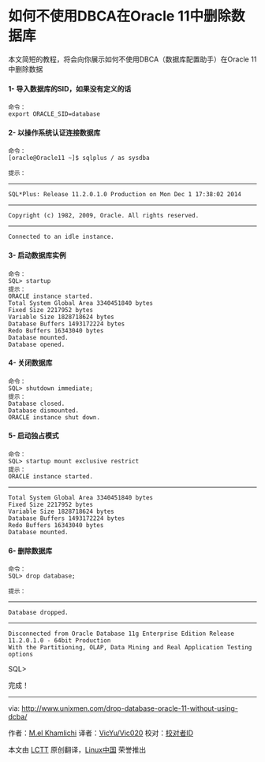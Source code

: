 如何不使用DBCA在Oracle 11中删除数据库
================================================================================
本文简短的教程，将会向你展示如何不使用DBCA（数据库配置助手）在Oracle 11中删除数据

#### 1- 导入数据库的SID，如果没有定义的话 ####

    命令：
    export ORACLE_SID=database

#### 2- 以操作系统认证连接数据库  ####

    命令：
    [oracle@Oracle11 ~]$ sqlplus / as sysdba

    提示：
----------

    SQL*Plus: Release 11.2.0.1.0 Production on Mon Dec 1 17:38:02 2014

----------

    Copyright (c) 1982, 2009, Oracle. All rights reserved.

----------

    Connected to an idle instance.

#### 3- 启动数据库实例 ####

    命令：
    SQL> startup
    提示：
    ORACLE instance started.
    Total System Global Area 3340451840 bytes
    Fixed Size 2217952 bytes
    Variable Size 1828718624 bytes
    Database Buffers 1493172224 bytes
    Redo Buffers 16343040 bytes
    Database mounted.
    Database opened.

#### 4- 关闭数据库  ####

    命令：
    SQL> shutdown immediate;
    提示：
    Database closed.
    Database dismounted.
    ORACLE instance shut down.

#### 5- 启动独占模式  ####

    命令：
    SQL> startup mount exclusive restrict
    提示：
    ORACLE instance started.

----------

    Total System Global Area 3340451840 bytes
    Fixed Size 2217952 bytes
    Variable Size 1828718624 bytes
    Database Buffers 1493172224 bytes
    Redo Buffers 16343040 bytes
    Database mounted.

#### 6- 删除数据库 ####

    命令：
    SQL> drop database;

    提示：
----------

    Database dropped.

----------

    Disconnected from Oracle Database 11g Enterprise Edition Release 11.2.0.1.0 - 64bit Production
    With the Partitioning, OLAP, Data Mining and Real Application Testing options
SQL>

完成！

--------------------------------------------------------------------------------

via: http://www.unixmen.com/drop-database-oracle-11-without-using-dcba/

作者：[M.el Khamlichi][a]
译者：[VicYu/Vic020](http://vicyu.net/)
校对：[校对者ID](https://github.com/校对者ID)

本文由 [LCTT](https://github.com/LCTT/TranslateProject) 原创翻译，[Linux中国](http://linux.cn/) 荣誉推出

[a]:http://www.unixmen.com/author/pirat9/
